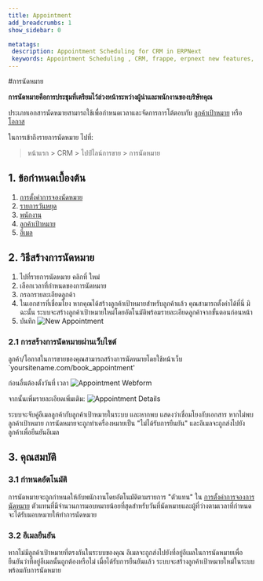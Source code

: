 ```yaml
---
title: Appointment
add_breadcrumbs: 1
show_sidebar: 0

metatags:
 description: Appointment Scheduling for CRM in ERPNext
 keywords: Appointment Scheduling , CRM, frappe, erpnext new features, erp, open source erp, free erp, security
---
```


#การนัดหมาย

**การนัดหมายคือการประชุมที่เตรียมไว้ล่วงหน้าระหว่างผู้นำและพนักงานของบริษัทคุณ**

ประเภทเอกสารนัดหมายสามารถใช้เพื่อกำหนดเวลาและจัดการการโต้ตอบกับ [ลูกค้าเป้าหมาย](/docs/user/manual/th/CRM/lead) หรือ [โอกาส](/docs/user/manual/th/CRM/opportunity)

ในการเข้าถึงรายการนัดหมาย ไปที่:
> หน้าแรก > CRM > ไปป์ไลน์การขาย > การนัดหมาย

## 1. ข้อกำหนดเบื้องต้น

1. [การตั้งค่าการจองนัดหมาย](/docs/user/manual/th/CRM/appointment-booking-settings)
2. [รายการวันหยุด](/docs/user/manual/th/human-resources/holiday-list)
3. [พนักงาน](/docs/user/manual/th/human-resources/employee)
4. [ลูกค้าเป้าหมาย](/docs/user/manual/th/CRM/lead)
5. [อีเมล](/docs/user/manual/th/setting-up/email/email-account)

## 2. วิธีสร้างการนัดหมาย

1. ไปที่รายการนัดหมาย คลิกที่ ใหม่
2. เลือกเวลาที่กำหนดของการนัดหมาย
3. กรอกรายละเอียดลูกค้า
4. ในเอกสารที่เชื่อมโยง หากคุณได้สร้างลูกค้าเป้าหมายสำหรับลูกค้าแล้ว คุณสามารถตั้งค่าได้ที่นี่ มิฉะนั้น ระบบจะสร้างลูกค้าเป้าหมายใหม่โดยอัตโนมัติพร้อมรายละเอียดลูกค้าจากขั้นตอนก่อนหน้า
1. บันทึก
 ![New Appointment](/docs/assets/img/crm/new-appointment.png)

### 2.1 การสร้างการนัดหมายผ่านเว็บไซต์

ลูกค้า/โอกาสในการขายของคุณสามารถสร้างการนัดหมายโดยใช้หน้าเว็บ `yoursitename.com/book_appointment'

ก่อนอื่นต้องตั้งวันที่ เวลา
![Appointment Webform](/docs/assets/img/crm/appointment-webform.png)

จากนั้นเพิ่มรายละเอียดเพิ่มเติม:
![Appointment Details](/docs/assets/img/crm/appointment-details.png)

ระบบจะจับคู่อีเมลลูกค้ากับลูกค้าเป้าหมายในระบบ และหากพบ แสดงว่าเชื่อมโยงกับเอกสาร
หากไม่พบลูกค้าเป้าหมาย การนัดหมายจะถูกทำเครื่องหมายเป็น "ไม่ได้รับการยืนยัน" และอีเมลจะถูกส่งไปยังลูกค้าเพื่อยืนยันอีเมล

## 3. คุณสมบัติ

### 3.1 กำหนดอัตโนมัติ

การนัดหมายจะถูกกำหนดให้กับพนักงานโดยอัตโนมัติตามรายการ "ตัวแทน" ใน [การตั้งค่าการจองการนัดหมาย](/docs/user/manual/th/CRM/appointment-booking-settings) ตัวแทนที่มีจำนวนการมอบหมายน้อยที่สุดสำหรับวันที่นัดหมายและผู้ที่ว่างตามเวลาที่กำหนดจะได้รับมอบหมายให้ทำการนัดหมาย

### 3.2 อีเมลยืนยัน

หากไม่มีลูกค้าเป้าหมายที่ตรงกันในระบบของคุณ อีเมลจะถูกส่งไปยังที่อยู่อีเมลในการนัดหมายเพื่อยืนยันว่าที่อยู่อีเมลนั้นถูกต้องหรือไม่ เมื่อได้รับการยืนยันแล้ว ระบบจะสร้างลูกค้าเป้าหมายใหม่ในระบบพร้อมกับการนัดหมาย
